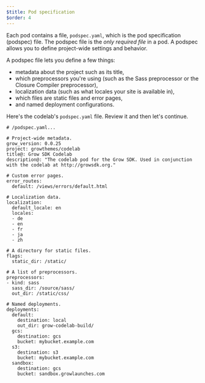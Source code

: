 ```yaml
---
$title: Pod specification
$order: 4
---
```

Each pod contains a file, `podspec.yaml`, which is the pod specification (podspec) file. The podspec file is the *only required file* in a pod. A podspec allows you to define project-wide settings and behavior.

A podspec file lets you define a few things:

- metadata about the project such as its title,
- which preprocessors you're using (such as the Sass preprocessor or the Closure Compiler preprocessor),
- localization data (such as what locales your site is available in),
- which files are static files and error pages,
- and named deployment configurations.

Here's the codelab's `podspec.yaml` file. Review it and then let's continue.

    # /podspec.yaml...

    # Project-wide metadata.
    grow_version: 0.0.25
    project: growthemes/codelab
    title@: Grow SDK Codelab
    description@: "The codelab pod for the Grow SDK. Used in conjunction with the codelab at http://growsdk.org."

    # Custom error pages.
    error_routes:
      default: /views/errors/default.html

    # Localization data.
    localization:
      default_locale: en
      locales:
      - de
      - en
      - fr
      - ja
      - zh

    # A directory for static files.
    flags:
      static_dir: /static/

    # A list of preprocessors.
    preprocessors:
    - kind: sass
      sass_dir: /source/sass/
      out_dir: /static/css/

    # Named deployments.
    deployments:
      default:
        destination: local
        out_dir: grow-codelab-build/
      gcs:
        destination: gcs
        bucket: mybucket.example.com
      s3:
        destination: s3
        bucket: mybucket.example.com
      sandbox:
        destination: gcs
        bucket: sandbox.growlaunches.com
